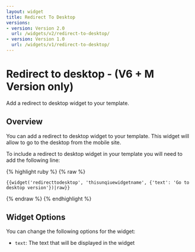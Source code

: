 ```yaml
---
layout: widget
title: Redirect To Desktop
versions:
- version: Version 2.0
  url: /widgets/v2/redirect-to-desktop/
- version: Version 1.0
  url: /widgets/v1/redirect-to-desktop/
---
```


# Redirect to desktop - (V6 + M Version only)

Add a redirect to desktop widget to your template.

## Overview

You can add a redirect to desktop widget to your template. This widget will allow to go to the desktop from the mobile site.

To include a redirect to desktop widget in your template you will need to add the following line:

{% highlight ruby %}
{% raw %}

	{{widget('redirecttodesktop', 'thisunqiuewidgetname', {'text': 'Go to desktop version'})|raw}}

{% endraw %}
{% endhighlight %}

## Widget Options

You can change the following options for the widget:

* ```text```: The text that will be displayed in the widget
